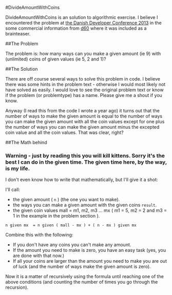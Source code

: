 #DivideAmountWithCoins

DivideAmountWithCoins is an solution to algorithmic exercise. I believe I encountered the problem at [the Danish Developer Conference 2013](http://steen.hulthin.dk/blog/danish-developer-conference-2013/) in the some commercial information from [d60](http://www.d60.dk/) where it was included as a brainteaser. 

##The Problem

The problem is: how many ways can you make a given amount (ie 9) with (unlimited) coins of given values (ie 5, 2 and 1)?

##The Solution

There are off course several ways to solve this problem in code. I believe there was some hints in the problem text - otherwise I would most likely not have solved as easily. I would love to see the original problem text or know if the problem (or problemtype) has a name. Please give me a shout if you know. 

Anyway (I read this from the code I wrote a year ago) it turns out that the number of ways to make the given amount is equal to the number of ways you can make the given amount with all the coin values except for one plus the number of ways you can make the given amount minus the excepted coin value and all the coin values. That was clear, right?

##The Math behind

### Warning - just by reading this you will kill kittens. Sorry it's the best I can do in the given time. The given time here, by the way, is my life.

I don't even know how to write that mathematically, but I'll give it a shot:

I'll call: 

* the given amount ( `n` ) (the one you want to make).
* the ways you can make a given amount with the given coins `result`. 
* the given coin values mall = m1, m2, m3 ... mx ( m1 = 5, m2 = 2 and m3 = 1 in the example in the problem section ).

`n given mx  = n given ( mall - mx ) + ( n - mx ) given mx`

Combine this with the following:

* If you don't have any coins you can't make any amount. 
* If the amount you need to make is zero, you have an easy task (yes, you are done with that now.)
* If all your coins are larger than the amount you need to make you are out of luck (and the number of ways make the given amount is zero). 

Now it is a matter of recursively using the formula until reaching one of the above conditions (and counting the number of times you go through the recursion). 